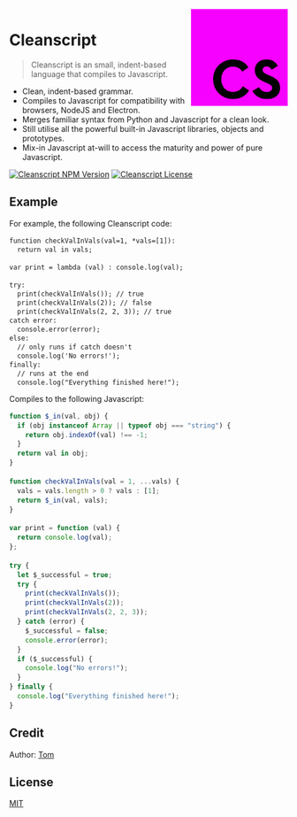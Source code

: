 <img src="./docs/logo.png" alt="Cleanscript Logo" align="right" height="175"/>

# Cleanscript

> Cleanscript is an small, indent-based language that compiles to Javascript.

- Clean, indent-based grammar.
- Compiles to Javascript for compatibility with browsers, NodeJS and Electron.
- Merges familiar syntax from Python and Javascript for a clean look.
- Still utilise all the powerful built-in Javascript libraries, objects and prototypes.
- Mix-in Javascript at-will to access the maturity and power of pure Javascript.

[![Cleanscript NPM Version](https://img.shields.io/npm/v/cleanscript?color=green)](https://npmjs.com/package/cleanscript)
[![Cleanscript License](https://img.shields.io/badge/license-MIT-blue)](./LICENSE)

## Example

For example, the following Cleanscript code:

```
function checkValInVals(val=1, *vals=[1]):
  return val in vals;

var print = lambda (val) : console.log(val);

try:
  print(checkValInVals()); // true
  print(checkValInVals(2)); // false
  print(checkValInVals(2, 2, 3)); // true
catch error:
  console.error(error);
else:
  // only runs if catch doesn't
  console.log('No errors!');
finally:
  // runs at the end
  console.log("Everything finished here!");
```

Compiles to the following Javascript:

```js
function $_in(val, obj) {
  if (obj instanceof Array || typeof obj === "string") {
    return obj.indexOf(val) !== -1;
  }
  return val in obj;
}

function checkValInVals(val = 1, ...vals) {
  vals = vals.length > 0 ? vals : [1];
  return $_in(val, vals);
}

var print = function (val) {
  return console.log(val);
};

try {
  let $_successful = true;
  try {
    print(checkValInVals());
    print(checkValInVals(2));
    print(checkValInVals(2, 2, 3));
  } catch (error) {
    $_successful = false;
    console.error(error);
  }
  if ($_successful) {
    console.log("No errors!");
  }
} finally {
  console.log("Everything finished here!");
}
```

## Credit

Author: [Tom](https://github.com/TomPrograms)

## License

[MIT](LICENSE)
